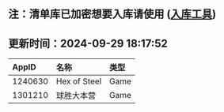 ## 注：清单库已加密想要入库请使用 ([入库工具](https://github.com/BlankTMing/ManifestAutoUpdate/releases))

## 更新时间：2024-09-29 18:17:52
| AppID | 名称 | 类型  |
| :-------------------- | :----------------------------- | :----------- |
| 1240630 | Hex of Steel| Game |
| 1301210 | 球胜大本营| Game |
